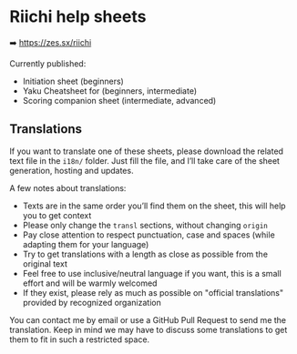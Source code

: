 # Riichi help sheets

➡️ https://zes.sx/riichi

Currently published:
- Initiation sheet (beginners)
- Yaku Cheatsheet for (beginners, intermediate)
- Scoring companion sheet (intermediate, advanced)

## Translations

If you want to translate one of these sheets, please download the related text file in the `i18n/` folder.
Just fill the file, and I’ll take care of the sheet generation, hosting and updates.

A few notes about translations:
- Texts are in the same order you’ll find them on the sheet, this will help you to get context
- Please only change the `transl` sections, without changing `origin`
- Pay close attention to respect punctuation, case and spaces (while adapting them for your language)
- Try to get translations with a length as close as possible from the original text
- Feel free to use inclusive/neutral language if you want, this is a small effort and will be warmly welcomed
- If they exist, please rely as much as possible on "official translations" provided by recognized organization

You can contact me by email or use a GitHub Pull Request to send me the translation. Keep in mind we may have to discuss some translations to get them to fit in such a restricted space.
